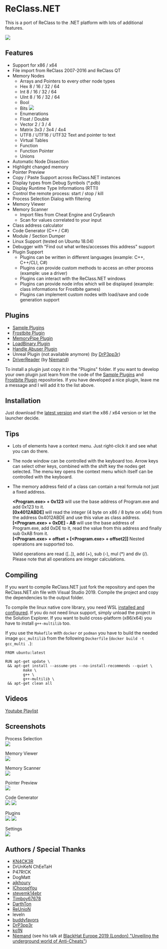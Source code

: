 # ReClass.NET
This is a port of ReClass to the .NET platform with lots of additional features.

![](https://abload.de/img/main4hsbj.jpg)

## Features
- Support for x86 / x64
- File import from ReClass 2007-2016 and ReClass QT
- Memory Nodes
  - Arrays and Pointers to every other node types
  - Hex 8 / 16 / 32 / 64
  - Int 8 / 16 / 32 / 64
  - UInt 8 / 16 / 32 / 64
  - Bool
  - Bits ![](https://abload.de/img/bitsnhlql.jpg)
  - Enumerations
  - Float / Double
  - Vector 2 / 3 / 4
  - Matrix 3x3 / 3x4 / 4x4
  - UTF8 / UTF16 / UTF32 Text and pointer to text
  - Virtual Tables
  - Function
  - Function Pointer
  - Unions
- Automatic Node Dissection
- Highlight changed memory
- Pointer Preview
- Copy / Paste Support across ReClass.NET instances
- Display types from Debug Symbols (*.pdb)
- Display Runtime Type Informations (RTTI)
- Control the remote process: start / stop / kill
- Process Selection Dialog with filtering
- Memory Viewer
- Memory Scanner
  - Import files from Cheat Engine and CrySearch
  - Scan for values correlated to your input
- Class address calculator
- Code Generator (C++ / C#)
- Module / Section Dumper
- Linux Support (tested on Ubuntu 18.04)
- Debugger with "Find out what writes/accesses this address" support
- Plugin Support
  - Plugins can be written in different languages (example: C++, C++/CLI, C#)
  - Plugins can provide custom methods to access an other process (example: use a driver)
  - Plugins can interact with the ReClass.NET windows
  - Plugins can provide node infos which will be displayed (example: class informations for Frostbite games)
  - Plugins can implement custom nodes with load/save and code generation support

## Plugins
- [Sample Plugins](https://github.com/ReClassNET/ReClass.NET-SamplePlugin)
- [Frostbite Plugin](https://github.com/ReClassNET/ReClass.NET-FrostbitePlugin)
- [MemoryPipe Plugin](https://github.com/ReClassNET/ReClass.NET-MemoryPipePlugin)
- [LoadBinary Plugin](https://github.com/ReClassNET/ReClass.NET-LoadBinaryPlugin)
- [Handle Abuser Plugin](https://github.com/ReClassNET/ReClass.NET-HandleAbuser)
- Unreal Plugin (not available anymore) (by [DrP3pp3r](https://github.com/DrP3pp3r))
- [DriverReader](https://github.com/niemand-sec/ReClass.NET-DriverReader) (by [Niemand](https://github.com/niemand-sec))

To install a plugin just copy it in the "Plugins" folder.
If you want to develop your own plugin just learn from the code of the [Sample Plugins](https://github.com/ReClassNET/ReClass.NET-SamplePlugin) and [Frostbite Plugin](https://github.com/ReClassNET/ReClass.NET-FrostbitePlugin) repositories. If you have developed a nice plugin, leave me a message and I will add it to the list above.

## Installation
Just download the [latest version](https://github.com/ReClassNET/ReClass.NET/releases) and start the x86 / x64 version or let the launcher decide.

## Tips
- Lots of elements have a context menu. Just right-click it and see what you can do there.
- The node window can be controlled with the keyboard too. Arrow keys can select other keys, combined with the shift key the nodes get selected. The menu key opens the context menu which itself can be controlled with the keyboard.
- The memory address field of a class can contain a real formula not just a fixed address.  
  
  **\<Program.exe> + 0x123** will use the base address of Program.exe and add 0x123 to it.  
  **[0x4012ABDE]** will read the integer (4 byte on x86 / 8 byte on x64) from the address 0x4012ABDE and use this value as class address.  
  **[\<Program.exe> + 0xDE] - AB** will use the base address of Program.exe, add 0xDE to it, read the value from this address and finally sub 0xAB from it.  
  **[\<Program.exe> + offset + [\<Program.exe> + offset2]]** Nested operations are supported too.  
  
  Valid operations are read ([..]), add (+), sub (-), mul (*) and div (/). Please note that all operations are integer calculations.

## Compiling
If you want to compile ReClass.NET just fork the repository and open the ReClass.NET.sln file with Visual Studio 2019.
Compile the project and copy the dependencies to the output folder.

To compile the linux native core library, you need WSL [installed and configured](https://learn.microsoft.com/en-us/cpp/build/walkthrough-build-debug-wsl2). If you do not need linux support, simply unload the project in the Solution Explorer. If you want to build cross-platform (x86/x64) you have to install `g++-multilib` too.

If you use the `Makefile` with `docker` or `podman` you have to build the needed image `gcc_multilib` from the following `Dockerfile` (`docker build -t gcc_multi .`):

```
FROM ubuntu:latest

RUN apt-get update \
 && apt-get install --assume-yes --no-install-recommends --quiet \
        make \
        g++ \
        g++-multilib \
 && apt-get clean all
```

## Videos

[Youtube Playlist](https://www.youtube.com/playlist?list=PLO246BmtoITanq3ygMCL8_w0eov4D8hjk)

## Screenshots
Process Selection  
![](https://abload.de/img/processgya2k.jpg)

Memory Viewer  
![](https://abload.de/img/memoryviewerb4y1s.jpg)

Memory Scanner  
![](https://abload.de/img/scannerytub1.jpg)

Pointer Preview  
![](https://abload.de/img/memorypreview2gsfp.jpg)

Code Generator  
![](https://abload.de/img/codegeneratorqdat2.jpg)
![](https://abload.de/img/codegenerator24qzce.jpg)

Plugins  
![](https://abload.de/img/plugin1mda4r.jpg)
![](https://abload.de/img/plugin25dxk1.jpg)

Settings  
![](https://abload.de/img/settings8sz4b.jpg)

## Authors / Special Thanks
- [KN4CK3R](https://github.com/KN4CK3R)
- DrUnKeN ChEeTaH
- P47R!CK
- DogMatt
- [ajkhoury](https://github.com/ajkhoury)
- [IChooseYou](https://github.com/IChooseYou)
- [stevemk14ebr](https://github.com/stevemk14ebr)
- [Timboy67678](https://github.com/Timboy67678)
- [DarthTon](https://github.com/DarthTon)
- [ReUnioN](https://github.com/ReUnioN)
- leveln
- [buddyfavors](https://github.com/buddyfavors)
- [DrP3pp3r](https://github.com/DrP3pp3r)
- [ko1N](https://github.com/ko1N)
- [Niemand](https://github.com/niemand-sec) (see his talk at [BlackHat Europe 2019 (London) "Unveiling the underground world of Anti-Cheats"](https://www.blackhat.com/eu-19/briefings/schedule/index.html#unveiling-the-underground-world-of-anti-cheats-17358))